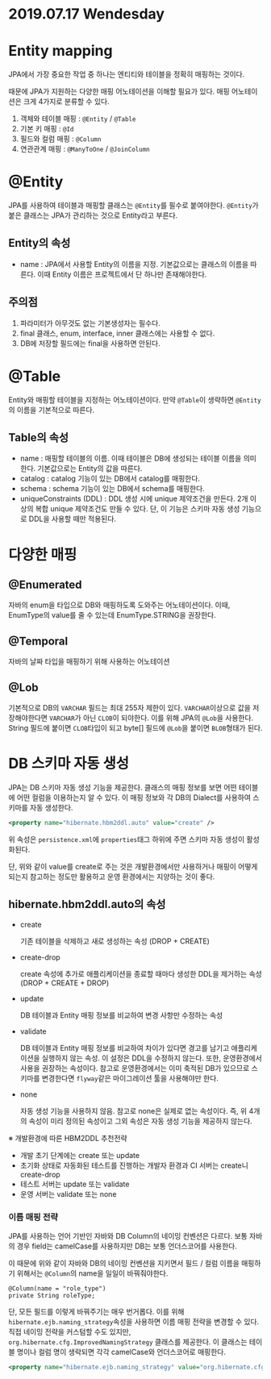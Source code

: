# 2019.07.17 Wendesday

# Entity mapping

JPA에서 가장 중요한 작업 중 하나는 엔티티와 테이블을 정확히 매핑하는 것이다.

때문에 JPA가 지원하는 다양한 매핑 어노테이션을 이해할 필요가 있다. 매핑 어노테이션은 크게 4가지로 분류할 수 있다.

1. 객체와 테이블 매핑 : `@Entity` / `@Table`
2. 기본 키 매핑 : `@Id`
3. 필드와 컬럼 매핑 : `@Column`
4. 연관관계 매핑 : `@ManyToOne` / `@JoinColumn`

# @Entity

JPA를 사용하여 테이블과 매핑할 클래스는 `@Entity`를 필수로 붙여야한다. `@Entity`가 붙은 클래스는 JPA가 관리하는 것으로 Entity라고 부른다.

## Entity의 속성

- name : JPA에서 사용할 Entity의 이름을 지정. 기본값으로는 클래스의 이름을 따른다. 이때 Entity 이름은 프로젝트에서 단 하나만 존재해야한다.

## 주의점

1. 파라미터가 아무것도 없는 기본생성자는 필수다.
2. final 클래스, enum, interface, inner 클래스에는 사용할 수 없다.
3. DB에 저장할 필드에는 final을 사용하면 안된다.

# @Table

Entity와 매핑할 테이블을 지정하는 어노테이션이다. 만약 `@Table`이 생략하면 `@Entity`의 이름을 기본적으로 따른다.

## Table의 속성

- name : 매핑할 테이블의 이름. 이때 테이블은 DB에 생성되는 테이블 이름을 의미한다. 기본값으로는 Entity의 값을 따른다.
- catalog : catalog 기능이 있는 DB에서 catalog를 매핑한다.
- schema : schema 기능이 있는 DB에서 schema를 매핑한다.
- uniqueConstraints (DDL) : DDL 생성 시에 unique 제약조건을 만든다. 2개 이상의 복합 unique 제약조건도 만들 수 있다. 단, 이 기능은 스키마 자동 생성 기능으로 DDL을 사용할 떼만 적용된다.

# 다양한 매핑

## @Enumerated

자바의 enum을 타입으로 DB와 매핑하도록 도와주는 어노테이션이다. 이때, EnumType의 value를 줄 수 있는데 EnumType.STRING을 권장한다.

## @Temporal

자바의 날짜 타입을 매핑하기 위해 사용하는 어노테이션

## @Lob

기본적으로 DB의 `VARCHAR` 필드는 최대 255자 제한이 있다. `VARCHAR`이상으로 값을 저장해야한다면 `VARCHAR`가 아닌 `CLOB`이 되야한다. 이를 위해 JPA의 `@Lob`을 사용한다. String 필드에 붙이면 `CLOB`타입이 되고 byte[] 필드에 `@Lob`을 붙이면 `BLOB`형태가 된다.

# DB 스키마 자동 생성

JPA는 DB 스키마 자동 생성 기능을 제공한다. 클래스의 매핑 정보를 보면 어떤 테이블에 어떤 컬럼을 이용하는지 알 수 있다. 이 매핑 정보와 각 DB의 Dialect를 사용하여 스키마를 자동 생성한다.

```xml
<property name="hibernate.hbm2ddl.auto" value="create" />
```

위 속성은 `persistence.xml`에 `properties`태그 하위에 주면 스키마 자동 생성이 활성화된다.

단, 위와 같이 value를 create로 주는 것은 개발환경에서만 사용하거나 매핑이 어떻게되는지 참고하는 정도만 활용하고 운영 환경에서는 지양하는 것이 좋다.

## hibernate.hbm2ddl.auto의 속성

- create

  기존 테이블을 삭제하고 새로 생성하는 속성 (DROP + CREATE)

- create-drop

  create 속성에 추가로 애플리케이션을 종료할 때마다 생성한 DDL을 제거하는 속성 (DROP + CREATE + DROP)

- update

  DB 테이블과 Entity 매핑 정보를 비교하여 변경 사항만 수정하는 속성

- validate

  DB 테이블과 Entity 매핑 정보를 비교하여 차이가 있다면 경고를 남기고 애플리케이션을 실행하지 않는 속성. 이 설정은 DDL을 수정하지 않는다. 또한, 운영환경에서 사용을 권장하는 속성이다. 참고로 운영환경에서는 이미 축적된 DB가 있으므로 스키마를 변경한다면 `flyway`같은 마이그레이션 툴을 사용해야만 한다.

- none

  자동 생성 기능을 사용하지 않음. 참고로 none은 실제로 없는 속성이다. 즉, 위 4개의 속성이 미리 정의된 속성이고 그외 속성은 자동 생성 기능을 제공하지 않는다.

※ 개발환경에 따른 HBM2DDL 추천전략

- 개발 초기 단계에는 create 또는 update
- 초기화 상태로 자동화된 테스트를 진행하는 개발자 환경과 CI 서버는 create니 create-drop
- 테스트 서버는 update 또는 validate
- 운영 서버는 validate 또는 none

### 이름 매핑 전략

JPA를 사용하는 언어 기반인 자바와 DB Column의 네이밍 컨벤션은 다르다. 보통 자바의 경우 field는 camelCase를 사용하지만 DB는 보통 언더스코어를 사용한다.

이 때문에 위와 같이 자바와 DB의 네이밍 컨벤션을 지키면서 필드 / 컬럼 이름을 매핑하기 위해서는 `@Column`의 name을 일일이 바꿔줘야한다.

```
@Column(name = "role_type")
private String roleType;
```

단, 모든 필드를 이렇게 바꿔주기는 매우 번거롭다. 이를 위해 `hibernate.ejb.naming_strategy`속성을 사용하면 이름 매핑 전략을 변경할 수 있다. 직접 네이밍 전략을 커스텀할 수도 있지만, `org.hibernate.cfg.ImprovedNamingStrategy` 클래스를 제공한다. 이 클래스는 테이블 명이나 컬럼 명이 생락되면 각각 camelCase와 언더스코어로 매핑한다.

```xml
<property name="hibernate.ejb.naming_strategy" value="org.hibernate.cfg.ImprovedNamingStrategy" />
```
